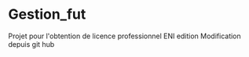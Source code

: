 # Gestion_fut
Projet pour l'obtention de licence professionnel ENI edition
Modification depuis git hub

